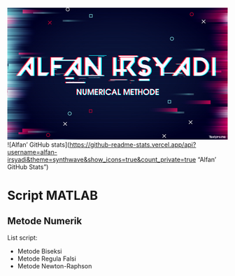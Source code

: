 ![alt text](https://github.com/alfan-irsyadi/matlab/blob/main/gambar/logo.jpg)
![Alfan’ GitHub stats](https://github-readme-stats.vercel.app/api?username=alfan-irsyadi&theme=synthwave&show_icons=true&count_private=true “Alfan’ GitHub Stats”)

# Script MATLAB
## Metode Numerik

List script:
* Metode Biseksi
* Metode Regula Falsi
* Metode Newton-Raphson